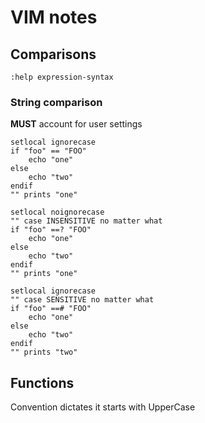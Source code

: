 # VIM notes

## Comparisons

`:help expression-syntax`

### String comparison

**MUST** account for user settings

```vimscript
setlocal ignorecase
if "foo" == "FOO"
    echo "one"
else
    echo "two"
endif
"" prints "one"

setlocal noignorecase
"" case INSENSITIVE no matter what
if "foo" ==? "FOO"
    echo "one"
else
    echo "two"
endif
"" prints "one"

setlocal ignorecase
"" case SENSITIVE no matter what
if "foo" ==# "FOO"
    echo "one"
else
    echo "two"
endif
"" prints "two"
```

## Functions

Convention dictates it starts with UpperCase
